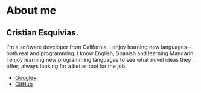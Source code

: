 # About me

## Cristian Esquivias.

I'm a software developer from California. I enjoy learning new languages--both real and programming. I know English, Spanish and learning Mandarin. I enjoy learning new programming languages to see what novel ideas they offer; always looking for a better tool for the job.

- [Google+](https://plus.google.com/+CristianEsquivias/)
- [GitHub](https://github.com/cesquivias)
